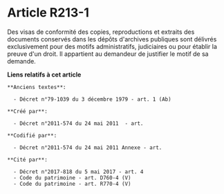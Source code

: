 # Article R213-1

Des visas de conformité des copies, reproductions et extraits des documents conservés dans les dépôts d'archives publiques
sont délivrés exclusivement pour des motifs administratifs, judiciaires ou pour établir la preuve d'un droit. Il appartient
au demandeur de justifier le motif de sa demande.

**Liens relatifs à cet article**

	**Anciens textes**:

	  - Décret n°79-1039 du 3 décembre 1979 - art. 1 (Ab)

	**Créé par**:

	  - Décret n°2011-574 du 24 mai 2011  - art.

	**Codifié par**:

	  - Décret n°2011-574 du 24 mai 2011 Annexe - art.

	**Cité par**:

	  - Décret n°2017-818 du 5 mai 2017 - art. 4
	  - Code du patrimoine - art. D760-4 (V)
	  - Code du patrimoine - art. R770-4 (V)
